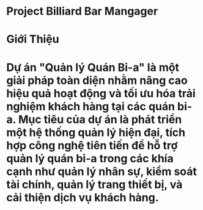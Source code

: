 # Project Billiard Bar Mangager
# Giới Thiệu 
# Dự án "Quản lý Quán Bi-a" là một giải pháp toàn diện nhằm nâng cao hiệu quả hoạt động và tối ưu hóa trải nghiệm khách hàng tại các quán bi-a. Mục tiêu của dự án là phát triển một hệ thống quản lý hiện đại, tích hợp công nghệ tiên tiến để hỗ trợ quản lý quán bi-a trong các khía cạnh như quản lý nhân sự, kiểm soát tài chính, quản lý trang thiết bị, và cải thiện dịch vụ khách hàng.
